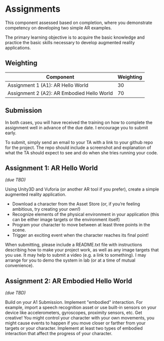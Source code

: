 # Assignments

This component assessed based on completion, where you demonstrate competency on developing two simple AR examples.

The primary learning objective is to acquire the basic knowledge and practice the basic skills necessary to develop augmented reality applications.

## Weighting

| Component                                     | Weighting |
|-----------------------------------------------|-----|
| Assignment 1 (A1): AR Hello World             | 30  |
| Assignment 2 (A2): AR Embodied Hello World    | 70  |

## Submission

In both cases, you will have received the training on how to complete the assignment well in advance of the due date. I encourage you to submit early.

To submit, simply send an email to your TA with a link to your github repo for the project. The repo should include a screenshot and explanation of what the TA should expect to see and do when she tries running your code.

## Assignment 1: AR Hello World

_(due TBD)_

Using Unity3D and Vuforia (or another AR tool if you prefer), create a simple augmented reality application.

* Download a character from the Asset Store (or, if you’re feeling ambitious, try creating your own!)
* Recognize elements of the physical environment in your application (this can be either image targets or the environment itself)
* Program your character to move between at least three points in the scene.
* Trigger an exciting event when the character reaches its final point!

When submitting, please include a README.txt file with instructions describing how to make your project work, as well as any image targets that you use. It may help to submit a video (e.g. a link to something). I may arrange for you to demo the system in lab (or at a time of mutual convenience).

## Assignment 2: AR Embodied Hello World

_(due TBD)_

Build on your A1 Submission. Implement "embodied" interaction. For example, import a speech recognition asset or use built-in sensors on your device like accelerometers, gyroscopes, proximity sensors, etc. Get creative! You might control your character with your own movements, you might cause events to happen if you move closer or farther from your targets or your character. Implement at least two types of embodied interaction that affect the progress of your character.
